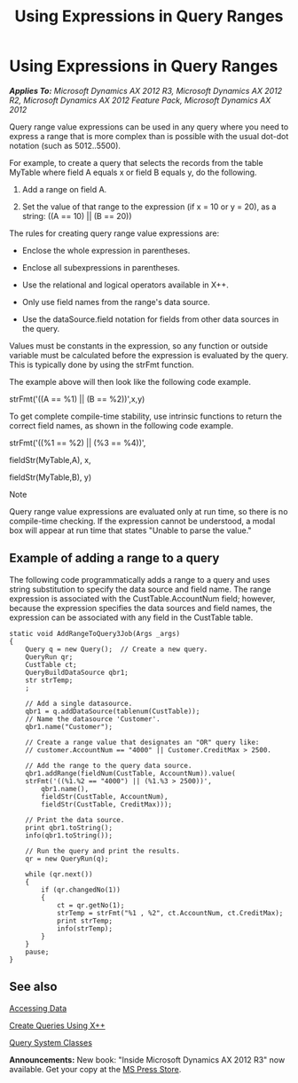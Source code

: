 ﻿---
title: Using Expressions in Query Ranges
TOCTitle: Using Expressions in Query Ranges
ms:assetid: ff839bb9-67f7-4184-a5bd-a853089e5426
ms:mtpsurl: https://msdn.microsoft.com/en-us/library/Aa893981(v=AX.60)
ms:contentKeyID: 35254216
ms.date: 05/18/2015
mtps_version: v=AX.60
---

# Using Expressions in Query Ranges 


_**Applies To:** Microsoft Dynamics AX 2012 R3, Microsoft Dynamics AX 2012 R2, Microsoft Dynamics AX 2012 Feature Pack, Microsoft Dynamics AX 2012_

Query range value expressions can be used in any query where you need to express a range that is more complex than is possible with the usual dot-dot notation (such as 5012..5500).

For example, to create a query that selects the records from the table MyTable where field A equals x or field B equals y, do the following.

1.  Add a range on field A.

2.  Set the value of that range to the expression (if x = 10 or y = 20), as a string: ((A == 10) || (B == 20))

The rules for creating query range value expressions are:

  - Enclose the whole expression in parentheses.

  - Enclose all subexpressions in parentheses.

  - Use the relational and logical operators available in X++.

  - Only use field names from the range's data source.

  - Use the dataSource.field notation for fields from other data sources in the query.

Values must be constants in the expression, so any function or outside variable must be calculated before the expression is evaluated by the query. This is typically done by using the strFmt function.

The example above will then look like the following code example.

strFmt('((A == %1) || (B == %2))',x,y)

To get complete compile-time stability, use intrinsic functions to return the correct field names, as shown in the following code example.

strFmt('((%1 == %2) || (%3 == %4))',

fieldStr(MyTable,A), x,

fieldStr(MyTable,B), y)


> [!NOTE]
> <P>Query range value expressions are evaluated only at run time, so there is no compile-time checking. If the expression cannot be understood, a modal box will appear at run time that states "Unable to parse the value."</P>



## Example of adding a range to a query

The following code programmatically adds a range to a query and uses string substitution to specify the data source and field name. The range expression is associated with the CustTable.AccountNum field; however, because the expression specifies the data sources and field names, the expression can be associated with any field in the CustTable table.

    static void AddRangeToQuery3Job(Args _args)
    {
        Query q = new Query();  // Create a new query.
        QueryRun qr;
        CustTable ct;
        QueryBuildDataSource qbr1;
        str strTemp;
        ;
    
        // Add a single datasource.
        qbr1 = q.addDataSource(tablenum(CustTable));
        // Name the datasource 'Customer'.
        qbr1.name("Customer");
    
        // Create a range value that designates an "OR" query like:
        // customer.AccountNum == "4000" || Customer.CreditMax > 2500.
    
        // Add the range to the query data source.
        qbr1.addRange(fieldNum(CustTable, AccountNum)).value(
        strFmt('((%1.%2 == "4000") || (%1.%3 > 2500))',
            qbr1.name(),
            fieldStr(CustTable, AccountNum),
            fieldStr(CustTable, CreditMax)));
    
        // Print the data source.
        print qbr1.toString();
        info(qbr1.toString());
    
        // Run the query and print the results.
        qr = new QueryRun(q);
    
        while (qr.next())
        {
            if (qr.changedNo(1))
            {
                ct = qr.getNo(1);
                strTemp = strFmt("%1 , %2", ct.AccountNum, ct.CreditMax);
                print strTemp;
                info(strTemp);
            }
        }
        pause;
    }

## See also

[Accessing Data](accessing-data.md)

[Create Queries Using X++](how-to-create-queries-by-using-x.md)

[Query System Classes](query-object-model.md)

  
**Announcements:** New book: "Inside Microsoft Dynamics AX 2012 R3" now available. Get your copy at the [MS Press Store](https://www.microsoftpressstore.com/store/inside-microsoft-dynamics-ax-2012-r3-9780735685109).

